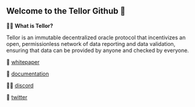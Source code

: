 ## Welcome to the Tellor Github 👋

🙋‍♀️ **What is Tellor?** 

Tellor is an immutable decentralized oracle protocol that incentivizes an open, permissionless network of data reporting and data validation, ensuring that data can be provided by anyone and checked by everyone.

🧙 [whitepaper](https://tellor.io/whitepaper/)

🌈 [documentation](https://docs.tellor.io/tellor/the-basics/readme)

👩‍💻 [discord](https://discord.gg/tellor)

🍿 [twitter](https://www.twitter.com/WeAreTellor)
